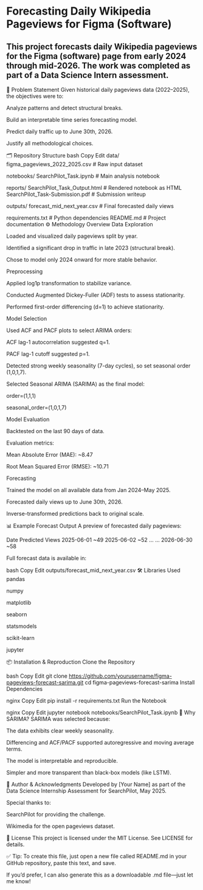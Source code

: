 # Forecasting Daily Wikipedia Pageviews for Figma (Software)
## This project forecasts daily Wikipedia pageviews for the Figma (software) page from early 2024 through mid-2026. The work was completed as part of a Data Science Intern assessment.

📝 Problem Statement
Given historical daily pageviews data (2022–2025), the objectives were to:

Analyze patterns and detect structural breaks.

Build an interpretable time series forecasting model.

Predict daily traffic up to June 30th, 2026.

Justify all methodological choices.

🗂️ Repository Structure
bash
Copy
Edit
data/
  figma_pageviews_2022_2025.csv     # Raw input dataset

notebooks/
  SearchPilot_Task.ipynb            # Main analysis notebook

reports/
  SearchPilot_Task_Output.html      # Rendered notebook as HTML
  SearchPilot_Task-Submission.pdf   # Submission writeup

outputs/
  forecast_mid_next_year.csv        # Final forecasted daily views

requirements.txt                    # Python dependencies
README.md                           # Project documentation
⚙️ Methodology Overview
Data Exploration

Loaded and visualized daily pageviews split by year.

Identified a significant drop in traffic in late 2023 (structural break).

Chose to model only 2024 onward for more stable behavior.

Preprocessing

Applied log1p transformation to stabilize variance.

Conducted Augmented Dickey-Fuller (ADF) tests to assess stationarity.

Performed first-order differencing (d=1) to achieve stationarity.

Model Selection

Used ACF and PACF plots to select ARIMA orders:

ACF lag-1 autocorrelation suggested q=1.

PACF lag-1 cutoff suggested p=1.

Detected strong weekly seasonality (7-day cycles), so set seasonal order (1,0,1,7).

Selected Seasonal ARIMA (SARIMA) as the final model:

order=(1,1,1)

seasonal_order=(1,0,1,7)

Model Evaluation

Backtested on the last 90 days of data.

Evaluation metrics:

Mean Absolute Error (MAE): ~8.47

Root Mean Squared Error (RMSE): ~10.71

Forecasting

Trained the model on all available data from Jan 2024–May 2025.

Forecasted daily views up to June 30th, 2026.

Inverse-transformed predictions back to original scale.

📊 Example Forecast Output
A preview of forecasted daily pageviews:

Date	Predicted Views
2025-06-01	~49
2025-06-02	~52
...	...
2026-06-30	~58

Full forecast data is available in:

bash
Copy
Edit
outputs/forecast_mid_next_year.csv
🛠️ Libraries Used
pandas

numpy

matplotlib

seaborn

statsmodels

scikit-learn

jupyter

📦 Installation & Reproduction
Clone the Repository

bash
Copy
Edit
git clone https://github.com/yourusername/figma-pageviews-forecast-sarima.git
cd figma-pageviews-forecast-sarima
Install Dependencies

nginx
Copy
Edit
pip install -r requirements.txt
Run the Notebook

nginx
Copy
Edit
jupyter notebook notebooks/SearchPilot_Task.ipynb
🎯 Why SARIMA?
SARIMA was selected because:

The data exhibits clear weekly seasonality.

Differencing and ACF/PACF supported autoregressive and moving average terms.

The model is interpretable and reproducible.

Simpler and more transparent than black-box models (like LSTM).

🧠 Author & Acknowledgments
Developed by [Your Name] as part of the Data Science Internship Assessment for SearchPilot, May 2025.

Special thanks to:

SearchPilot for providing the challenge.

Wikimedia for the open pageviews dataset.

📄 License
This project is licensed under the MIT License. See LICENSE for details.

✅ Tip: To create this file, just open a new file called README.md in your GitHub repository, paste this text, and save.

If you’d prefer, I can also generate this as a downloadable .md file—just let me know!
